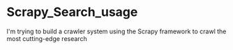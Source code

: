  # Scrapy_Search_usage
I'm trying to build a crawler system using the Scrapy framework to crawl the most cutting-edge research 
